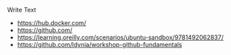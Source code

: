 Write Text
- https://hub.docker.com/
- https://github.com/
- https://learning.oreilly.com/scenarios/ubuntu-sandbox/9781492062837/
- https://github.com/ldynia/workshop-github-fundamentals
